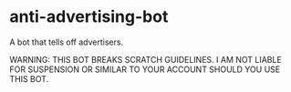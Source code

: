 # anti-advertising-bot

A bot that tells off advertisers.

WARNING: THIS BOT BREAKS SCRATCH GUIDELINES. I AM NOT LIABLE FOR SUSPENSION OR SIMILAR TO YOUR ACCOUNT SHOULD YOU USE THIS BOT.
